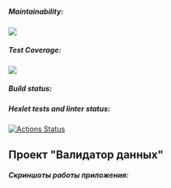 ##### Maintainability:
<a href="https://codeclimate.com/github/Evgenii-Smetanin/java-project-78/maintainability"><img src="https://api.codeclimate.com/v1/badges/eb66c072c54a58ac7998/maintainability" /></a>
##### Test Coverage:
<a href="https://codeclimate.com/github/Evgenii-Smetanin/java-project-78/test_coverage"><img src="https://api.codeclimate.com/v1/badges/eb66c072c54a58ac7998/test_coverage" /></a>
##### Build status:

##### Hexlet tests and linter status:
[![Actions Status](https://github.com/Evgenii-Smetanin/java-project-78/actions/workflows/hexlet-check.yml/badge.svg)](https://github.com/Evgenii-Smetanin/java-project-78/actions)

## Проект "Валидатор данных"

##### Скриншоты работы приложения:
